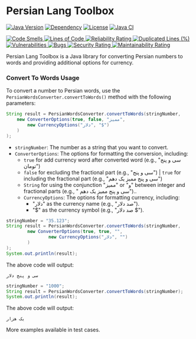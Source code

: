 # Persian Lang Toolbox

[![Java Version](https://img.shields.io/badge/Java-17%2B-orange)](https://www.java.com)
[![Dependency](https://img.shields.io/badge/Dependency-None-brightgreen)](#)
[![License](https://img.shields.io/badge/License-MIT-blue)](LICENSE)
<a href=" https://github.com/sudoitir/PersianLangToolbox/actions/workflows/maven.yml">
    <img src="https://github.com/sudoitir/PersianLangToolbox/actions/workflows/maven.yml/badge.svg" alt="Java CI">
</a>
<br>

<a href="https://sonarcloud.io/summary/new_code?id=sudoitir_PersianLangToolbox">
    <img src="https://sonarcloud.io/api/project_badges/measure?project=sudoitir_PersianLangToolbox&metric=code_smells"
         alt="Code Smells">
</a>
<a href="https://sonarcloud.io/summary/new_code?id=sudoitir_PersianLangToolbox">
    <img src="https://sonarcloud.io/api/project_badges/measure?project=sudoitir_PersianLangToolbox&metric=ncloc"
         alt="Lines of Code">
</a>
<a href="https://sonarcloud.io/summary/new_code?id=sudoitir_PersianLangToolbox">
    <img src="https://sonarcloud.io/api/project_badges/measure?project=sudoitir_PersianLangToolbox&metric=reliability_rating"
         alt="Reliability Rating">
</a>

<a href="https://sonarcloud.io/summary/new_code?id=sudoitir_PersianLangToolbox">
    <img src="https://sonarcloud.io/api/project_badges/measure?project=sudoitir_PersianLangToolbox&metric=duplicated_lines_density"
         alt="Duplicated Lines (%)">
</a>
<a href="https://sonarcloud.io/summary/new_code?id=sudoitir_PersianLangToolbox">
    <img src="https://sonarcloud.io/api/project_badges/measure?project=sudoitir_PersianLangToolbox&metric=vulnerabilities"
         alt="Vulnerabilities">
</a>
<a href="https://sonarcloud.io/summary/new_code?id=sudoitir_PersianLangToolbox">
    <img src="https://sonarcloud.io/api/project_badges/measure?project=sudoitir_PersianLangToolbox&metric=bugs"
         alt="Bugs">
</a>
<a href="https://sonarcloud.io/summary/new_code?id=sudoitir_PersianLangToolbox">
    <img src="https://sonarcloud.io/api/project_badges/measure?project=sudoitir_PersianLangToolbox&metric=security_rating"
         alt="Security Rating">
</a>
<a href="https://sonarcloud.io/summary/new_code?id=sudoitir_PersianLangToolbox">
    <img src="https://sonarcloud.io/api/project_badges/measure?project=sudoitir_PersianLangToolbox&metric=sqale_rating"
         alt="Maintainability Rating">
</a>



Persian Lang Toolbox is a Java library for converting Persian numbers to words and providing additional options for currency.

### Convert To Words Usage

To convert a number to Persian words, use the `PersianWordsConverter.convertToWords()` method with the following parameters:

```java
String result = PersianWordsConverter.convertToWords(stringNumber,
    new ConverterOptions(true, false, "ممیز",
        new CurrencyOptions("دلار", "$")
    )
);
```
<ul>
    <li>
        <code>stringNumber</code>:
        The number as a string that you want to convert.
    </li>
    <li><code>ConverterOptions</code>:
        The options for formatting the conversion, including:
        <ul>
            <li><code>true</code> for add currency word after converted word (e.g., "سی و پنج تومان") </li>
            <li><code>false</code> for excluding the fractional part (e.g., "سی و پنج") | <code>true</code> for including the fractional part (e.g., "سی و پنج ممیز یک دهم")</li>
            <li><code>String</code> for using the conjunction "ممیز" or "و" between integer and fractional parts (e.g., " سی و پنج ممیز یک دهم")..</li>
            <li><code>CurrencyOptions</code>: The options for formatting currency, including:
                <ul>
                    <li>"دلار" as the currency name (e.g., "صد دلار").</li>
                    <li>"$" as the currency symbol (e.g., "صد دلار $").</li>
                </ul>
            </li>
        </ul>
    </li>
</ul>

```java
stringNumber = "35.123";
String result = PersianWordsConverter.convertToWords(stringNumber,
        new ConverterOptions(true, true, "",
                new CurrencyOptions("دلار", "")
        )
);
System.out.println(result);
```

The above code will output:
```
سی و پنج دلار
```

```java
stringNumber = "1000";
String result = PersianWordsConverter.convertToWords(stringNumber);
System.out.println(result);
```

The above code will output:
```
یک هزار
```

More examples available in test cases.
